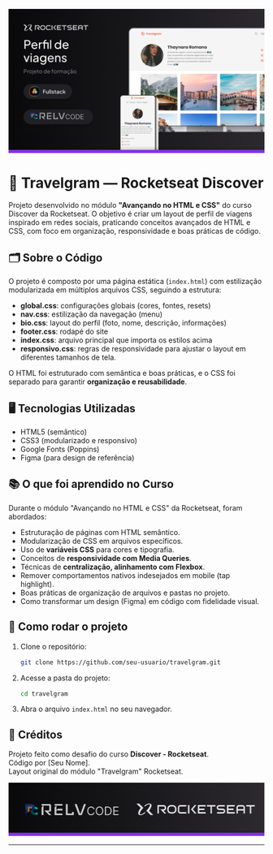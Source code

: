 
![Travelgram Banner](./assets/cover-turistico.jpg)

# 📸 Travelgram — Rocketseat Discover

Projeto desenvolvido no módulo **"Avançando no HTML e CSS"** do curso Discover da Rocketseat. O objetivo é criar um layout de perfil de viagens inspirado em redes sociais, praticando conceitos avançados de HTML e CSS, com foco em organização, responsividade e boas práticas de código.

## 🗂 Sobre o Código

O projeto é composto por uma página estática (`index.html`) com estilização modularizada em múltiplos arquivos CSS, seguindo a estrutura:
- **global.css**: configurações globais (cores, fontes, resets)
- **nav.css**: estilização da navegação (menu)
- **bio.css**: layout do perfil (foto, nome, descrição, informações)
- **footer.css**: rodapé do site
- **index.css**: arquivo principal que importa os estilos acima
- **responsivo.css**: regras de responsividade para ajustar o layout em diferentes tamanhos de tela.

O HTML foi estruturado com semântica e boas práticas, e o CSS foi separado para garantir **organização e reusabilidade**.

## 🖥 Tecnologias Utilizadas
- HTML5 (semântico)
- CSS3 (modularizado e responsivo)
- Google Fonts (Poppins)
- Figma (para design de referência)

## 📚 O que foi aprendido no Curso
Durante o módulo "Avançando no HTML e CSS" da Rocketseat, foram abordados:
- Estruturação de páginas com HTML semântico.
- Modularização de CSS em arquivos específicos.
- Uso de **variáveis CSS** para cores e tipografia.
- Conceitos de **responsividade com Media Queries**.
- Técnicas de **centralização, alinhamento com Flexbox**.
- Remover comportamentos nativos indesejados em mobile (tap highlight).
- Boas práticas de organização de arquivos e pastas no projeto.
- Como transformar um design (Figma) em código com fidelidade visual.

## 🚀 Como rodar o projeto
1. Clone o repositório:
   ```bash
   git clone https://github.com/seu-usuario/travelgram.git
   ```
2. Acesse a pasta do projeto:
   ```bash
   cd travelgram
   ```
3. Abra o arquivo `index.html` no seu navegador.

## 📝 Créditos
Projeto feito como desafio do curso **Discover - Rocketseat**.  
Código por [Seu Nome].  
Layout original do módulo "Travelgram" Rocketseat.



![Travelgram Banner](./assets/cover-end.jpg)

---
